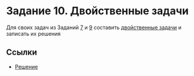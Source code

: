 # Задание 10. Двойственные задачи

Для своих задач из Заданий [7](../task%207%20(Graphic%20method)/) и [9](../task%209%20(Simplex%20method)/) составить [двойственные задачи](DualProblems.pdf) и записать их решения

## Ссылки
 * [Решение](task10.pdf)